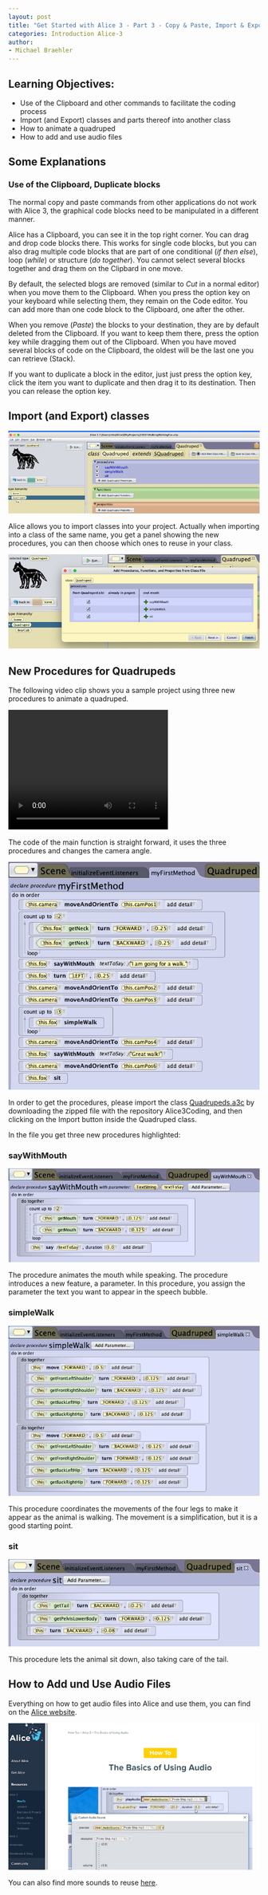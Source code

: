 ```yaml
---
layout: post
title: "Get Started with Alice 3 - Part 3 - Copy & Paste, Import & Export Procedures, More Animation, Sound"
categories: Introduction Alice-3
author:
- Michael Braehler
---
```


## Learning Objectives:
- Use of the Clipboard and other commands to facilitate the coding process
- Import (and Export) classes and parts thereof into another class
- How to animate a quadruped
- How to add and use audio files

## Some Explanations

### Use of the Clipboard, Duplicate blocks
The normal copy and paste commands from other applications do not work with Alice 3, the graphical code blocks need 
to be manipulated in a different manner.

Alice has a Clipboard, you can see it in the top right corner. You can drag and drop code blocks there. This works
for single code blocks, but you can also drag multiple code blocks that are part of one conditional (*if then else*), loop (*while*)
or structure (*do together*). You cannot select several blocks together and drag them on the Clipbard in one move.

By default, the selected blogs are removed (similar to *Cut* in a normal editor) when you move them to the Clipboard.
When you press the option key on your keyboard while selecting them, they remain on the Code editor. 
You can add more than one code block to the Clipboard, one after the other.

When you remove (*Paste*) the blocks to your destination, they are by default deleted from the Clipboard. If you want to keep
them there, press the option key while dragging them out of the Clipboard. When you have moved several blocks of code on the
Clipboard, the oldest will be the last one you can retrieve (Stack).

If you want to duplicate a block in the editor, just just press the option key, click the item you want to duplicate and
then drag it to its destination. Then you can release the option key.


## Import (and Export) classes
![Alice Import Export of Classes](/assets/230214AliceImportExport1.png)

Alice allows you to import classes into your project. Actually when importing into a class of the same name, you get a panel 
showing the new procedures, you can then choose which ones to reuse in your class.

![Selection of procedures](/assets/230214ClassImport.png)


## New Procedures for Quadrupeds

The following video clip shows you a sample project using three new procedures to animate a quadruped.

<video width="320" height="240" controls>
  <source src="/assets/230214talkingWalkingFox.mp4" type="video/mp4">
Your browser does not support the video tag.
</video>

The code of the main function is straight forward, it uses the three procedures and changes the camera angle.

![myFirstMethod](/assets/230214_Quadruped_myFirstMethod.png)

In order to get the procedures, please import the class [Quadrupeds.a3c](https://github.com/mibrs/Alice3Coding) by downloading the 
zipped file with the repository Alice3Coding, and then clicking on the Import button inside the Quadruped class.

In the file you get three new procedures highlighted:

### sayWithMouth

![Quadruped_sayWithMouth](/assets/230214_Quadruped_sayWithMouth.png)

The procedure animates the mouth while speaking. The procedure introduces a new feature, a parameter. In this procedure, you assign the parameter the text you want to appear in the speech bubble.

### simpleWalk

![Quadruped_simpleWalk](/assets/230214_Quadruped_simpleWalk.png)

This procedure coordinates the movements of the four legs to make it appear as the animal is walking. The movement is a simplification, but
it is a good starting point.

### sit

![Procedure sit](/assets/230214_Quadruped_sit.png)

This procedure lets the animal sit down, also taking care of the tail.


## How to Add und Use Audio Files
Everything on how to get audio files into Alice and use them, you can find on the 
[Alice website](http://www.alice.org/resources/how-tos/the-basics-of-using-audio/).

![Alice Website, Content about Audio](/assets/230214AliceSiteOnAudio.png)

You can also find more sounds to reuse [here](http://www.alice.org/resources/alice-3-audioibrary/).
